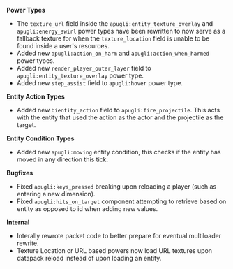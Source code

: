 **Power Types**
- The `texture_url` field inside the `apugli:entity_texture_overlay` and `apugli:energy_swirl` power types have been rewritten to now serve as a fallback texture for when the `texture_location` field is unable to be found inside a user's resources.
- Added new `apugli:action_on_harm` and `apugli:action_when_harmed` power types.
- Added new `render_player_outer_layer` field to `apugli:entity_texture_overlay` power type.
- Added new `step_assist` field to `apugli:hover` power type.

**Entity Action Types**
- Added new `bientity_action` field to `apugli:fire_projectile`. This acts with the entity that used the action as the actor and the projectile as the target.

**Entity Condition Types**
- Added new `apugli:moving` entity condition, this checks if the entity has moved in any direction this tick.

**Bugfixes**
- Fixed `apugli:keys_pressed` breaking upon reloading a player (such as entering a new dimension).
- Fixed `apugli:hits_on_target` component attempting to retrieve based on entity as opposed to id when adding new values.

**Internal**
- Interally rewrote packet code to better prepare for eventual multiloader rewrite.
- Texture Location or URL based powers now load URL textures upon datapack reload instead of upon loading an entity.